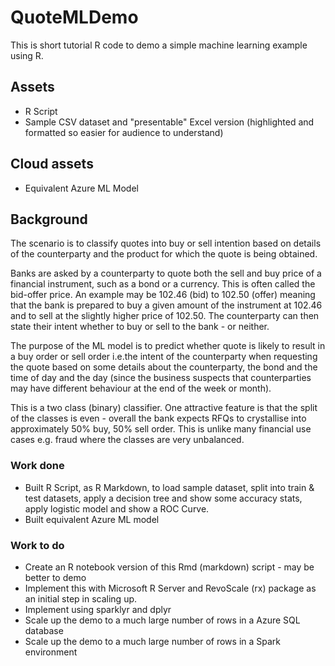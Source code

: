 # QuoteMLDemo

This is short tutorial R code to demo a simple machine learning example using R.

## Assets

- R Script
- Sample CSV dataset and "presentable" Excel version (highlighted and formatted so easier for audience to understand)


## Cloud assets

- Equivalent Azure ML Model

## Background

The scenario is to classify quotes into buy or sell intention based on details of the counterparty and the product for which the quote is being obtained.

Banks are asked by a counterparty to quote both the sell and buy price of a financial  instrument, such as a bond or a currency.  This is often called the bid-offer price.  An example may be 102.46 (bid) to 102.50 (offer) meaning that the bank is prepared to buy a given amount of the instrument at 102.46 and to sell at the slightly higher price of 102.50.  The counterparty can then state their intent whether to buy or sell to the bank - or neither.

The purpose of the ML model is to predict whether quote is likely to result in a buy order or sell order i.e.the intent of the counterparty when requesting the quote based on some details about the counterparty, the bond and the time of day and the day (since the business suspects that counterparties may have different behaviour at the end of the week or month).

This is a two class (binary) classifier. One attractive feature is that the split of the classes is even - overall the bank expects  RFQs to crystallise into approximately 50% buy, 50% sell order. This is unlike many financial use cases e.g. fraud where the classes are very unbalanced.


### Work done

- Built R Script, as R Markdown, to load sample dataset, split into train & test datasets, apply a decision tree and show some accuracy stats, apply  logistic model and show a ROC Curve.
- Built equivalent Azure ML model

### Work to do

- Create an R notebook version of this Rmd (markdown) script - may be better to demo
- Implement this with Microsoft R Server and RevoScale (rx) package as an initial step in scaling up.
- Implement using sparklyr and dplyr
- Scale up the demo to a much large number of rows in a Azure SQL database
- Scale up the demo to a much large number of rows in a Spark environment




